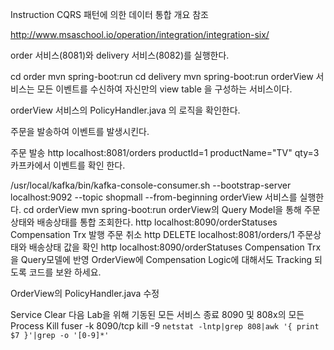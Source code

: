 Instruction
CQRS 패턴에 의한 데이터 통합
개요 참조

http://www.msaschool.io/operation/integration/integration-six/

order 서비스(8081)와 delivery 서비스(8082)를 실행한다.

cd order
mvn spring-boot:run
cd delivery
mvn spring-boot:run
orderView 서비스는 모든 이벤트를 수신하여 자신만의 view table 을 구성하는 서비스이다.

orderView 서비스의 PolicyHandler.java 의 로직을 확인한다.

주문을 발송하여 이벤트를 발생시킨다.

주문 발송
http localhost:8081/orders productId=1 productName="TV" qty=3
카프카에서 이벤트를 확인 한다.

/usr/local/kafka/bin/kafka-console-consumer.sh --bootstrap-server localhost:9092 --topic shopmall --from-beginning
orderView 서비스를 실행한다.
cd orderView
mvn spring-boot:run
orderView의 Query Model을 통해 주문상태와 배송상태를 통합 조회한다.
http localhost:8090/orderStatuses
Compensation Trx 발행
주문 취소
http DELETE localhost:8081/orders/1
주문상태와 배송상태 값을 확인
http localhost:8090/orderStatuses
Compensation Trx을 Query모델에 반영
OrderView에 Compensation Logic에 대해서도 Tracking 되도록 코드를 보완 하세요.

OrderView의 PolicyHandler.java 수정

Service Clear
다음 Lab을 위해 기동된 모든 서비스 종료
8090 및 808x의 모든 Process Kill
fuser -k 8090/tcp
kill -9 `netstat -lntp|grep 808|awk '{ print $7 }'|grep -o '[0-9]*'`
